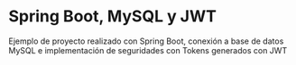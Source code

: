 # Spring Boot, MySQL y JWT
Ejemplo de proyecto realizado con Spring Boot, conexión a base de datos MySQL e implementación de seguridades con Tokens generados con JWT

